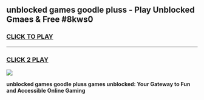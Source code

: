 
## unblocked games goodle pluss - Play Unblocked Gmaes & Free #8kws0
<h3>
<a href="https://premium.freeplayer.one?title=unblocked_games_goodle_pluss&ref=03M">CLICK TO PLAY</a></h3>
<hr>

<h3>
<a href="https://premium.freeplayer.one?title=unblocked_games_goodle_pluss&ref=03M">CLICK 2 PLAY</a>
  
</h3>

<a href="https://premium.freeplayer.one?title=unblocked_games_goodle_pluss&ref=03M"><img src="https://clearcache.store/games.png"></a>


**unblocked games goodle pluss games unblocked: Your Gateway to Fun and Accessible Online Gaming**
